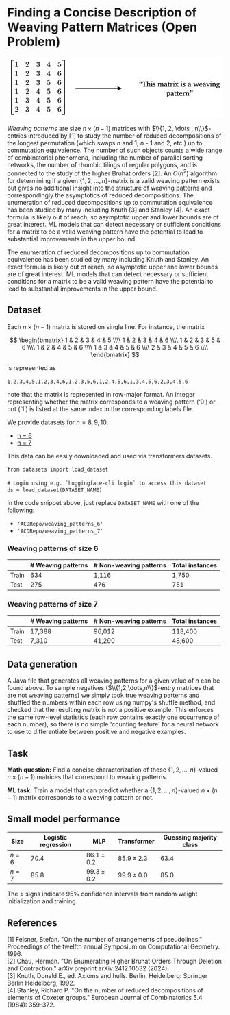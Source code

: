 # Finding a Concise Description of Weaving Pattern Matrices (Open Problem)

![Weaving patterns task graphic](fig-weaving-pattern.png)

*Weaving patterns* are size $n \times (n−1)$ matrices with $\\{1, 2, \dots , n\\}$-
entries introduced by \[1\] to study the number of reduced decompositions of the longest
permutation (which swaps $n$ and $1$, $n$ - $1$ and $2$, etc.) up 
to commutation equivalence. The number
of such objects counts a wide range of combinatorial phenomena, including the number of parallel sorting
networks, the number of rhombic tilings of regular polygons, and is connected to 
the study of the higher Bruhat orders \[2\]. An $O(n^2)$ algorithm for determining
if a given $\{1, 2, . . . , n\}$-matrix is a valid weaving pattern
exists but gives no additional insight into the structure of
weaving patterns and correspondingly the asymptotics of
reduced decompositions. The enumeration of reduced decompositions 
up to commutation equivalence has been studied by many including
Knuth \[3\] and Stanley \[4\]. An exact formula is likely out of reach,
so asymptotic upper and lower bounds are of great interest.
ML models that can detect necessary or sufficient conditions
for a matrix to be a valid weaving pattern have the potential
to lead to substantial improvements in the upper bound.

The enumeration of reduced decompositions up to commutation equivalence has been studied by many including Knuth and Stanley. An exact formula is likely out of reach, so asymptotic upper and lower bounds are of great interest. ML models that can detect necessary or sufficient conditions for a matrix to be a valid weaving pattern have the potential to lead to substantial improvements in the upper bound.

## Dataset 
Each $n \times (n − 1)$ matrix is stored on single line. For instance, the matrix

$$
\begin{bmatrix}
1 & 2 & 3 & 4 & 5 \\\\
1 & 2 & 3 & 4 & 6 \\\\
1 & 2 & 3 & 5 & 6 \\\\
1 & 2 & 4 & 5 & 6 \\\\
1 & 3 & 4 & 5 & 6 \\\\
2 & 3 & 4 & 5 & 6 \\\\
\end{bmatrix}
$$

is represented as

``1,2,3,4,5,1,2,3,4,6,1,2,3,5,6,1,2,4,5,6,1,3,4,5,6,2,3,4,5,6``

note that the matrix is represented in row-major format. An integer representing whether the matrix corresponds to a weaving pattern (‘0’) or not (‘1’) is listed at the same index in the corresponding labels file.

We provide datasets for $n = 8,9,10$.
- [n = 6](https://huggingface.co/datasets/ACDRepo/weaving_patterns_6)
- [n = 7](https://huggingface.co/datasets/ACDRepo/weaving_patterns_7)

This data can be easily downloaded and used via transformers datasets. 

```
from datasets import load_dataset

# Login using e.g. `huggingface-cli login` to access this dataset
ds = load_dataset(DATASET_NAME)
```
In the code snippet above, just replace `DATASET_NAME` with one of the following:
- `'ACDRepo/weaving_patterns_6'`
- `'ACDRepo/weaving_patterns_7'`

### Weaving patterns of size $6$
|| # Weaving patterns | # Non-weaving patterns | Total instances |
|----------|----------|-----------|-----------|
| Train | 634 | 1,116 | 1,750 |
| Test  | 275 | 476 | 751 |

### Weaving patterns of size $7$
|| # Weaving patterns | # Non-weaving patterns | Total instances |
|----------|----------|-----------|-----------|
| Train | 17,388 | 96,012 | 113,400 |
| Test  | 7,310 | 41,290 | 48,600 |

## Data generation

A Java file that generates all weaving patterns for a given value of $n$ can be found above. To sample negatives ($\\{1,2,\dots,n\\}$-entry matrices that are not weaving patterns) we simply took true weaving patterns and shuffled the numbers within each row using numpy's shuffle method, and checked that the resulting matrix is not a positive example. This enforces the same row-level statistics (each row contains exactly one occurrence of each number), so there is no simple 'counting feature' for a neural network to use to differentiate between positive and negative examples.

## Task

**Math question:** Find a concise characterization of those $\{1,2,\dots,n\}$-valued $n \times (n-1)$ matrices that correspond to weaving patterns.

**ML task:** Train a model that can predict whether a $\{1,2,\dots,n\}$-valued $n \times (n-1)$ matrix corresponds to a weaving pattern or not. 

## Small model performance

| Size | Logistic regression | MLP | Transformer | Guessing majority class | 
|----------|----------|-----------|------------|------------|
| $n= 6$ | $70.4$ | $86.1 \pm 0.2$ | $85.9 \pm 2.3$| $63.4$ |
| $n= 7$ | $85.8$ | $99.3 \pm 0.2$ | $99.9 \pm 0.0$| $85.0$ |

The $\pm$ signs indicate 95% confidence intervals from random weight initialization and training.

## References

\[1\] Felsner, Stefan. "On the number of arrangements of pseudolines." Proceedings of the twelfth annual Symposium on Computational Geometry. 1996.  
\[2\] Chau, Herman. "On Enumerating Higher Bruhat Orders Through Deletion and Contraction." arXiv preprint arXiv:2412.10532 (2024).  
\[3\] Knuth, Donald E., ed. Axioms and hulls. Berlin, Heidelberg: Springer Berlin Heidelberg, 1992.  
\[4\] Stanley, Richard P. "On the number of reduced decompositions of elements of Coxeter groups." European Journal of Combinatorics 5.4 (1984): 359-372.

